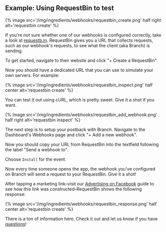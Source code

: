 
## Example: Using RequestBin to test

{% image src='/img/ingredients/webhooks/requestbin_create.png' half right alt='requestbin create' %}

If you're not sure whether one of our webhooks is configured correctly, take a look at [requestb.in](http://requestb.in/). RequestBin gives you a URL that collects requests, such as our webhook's requests, to see what the client (aka Branch) is sending.

To get started, navigate to their website and click "+ Create a RequestBin".


<div class="full-width">Now you should have a dedicated URL that you can use to simulate your own servers. For example:</div>

{% image src='/img/ingredients/webhooks/requestbin_inspect.png' half center alt='requestbin create' %}

You can test it out using cURL, which is pretty sweet. Give it a shot if you want.

{% image src='/img/ingredients/webhooks/requestbin_add_webhook.png' half right alt='requestbin inspect' %}

The next step is to setup your postback with Branch. Navigate to the Dashboard's Webhooks page and click "+ Add a new webhook".

Now you should copy your URL from RequestBin into the textfield following the label "Send a webhook to".

Choose `Install` for the event.

Now every time someone opens the app, the webhook you've configured on Branch will send a request to your RequestBin. Give it a shot!

<div class="full-width">After tapping a marketing link–visit our <a href="/recipes/advertising_facebook/">Advertising on Facebook</a> guide to see how this link was constructed–RequestBin shows the following response:</div>

{% image src='/img/ingredients/webhooks/requestbin_response.png' half center alt='requestbin create' %}

There is a ton of information here. Check it out and let us know if you have [questions](http://support.branch.io/)!

